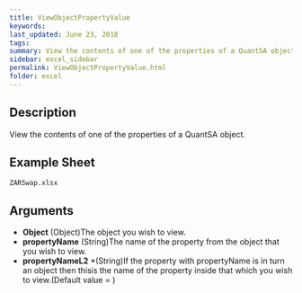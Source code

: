 ```yaml
---
title: ViewObjectPropertyValue
keywords:
last_updated: June 23, 2018
tags:
summary: View the contents of one of the properties of a QuantSA object.
sidebar: excel_sidebar
permalink: ViewObjectPropertyValue.html
folder: excel
---
```


## Description
View the contents of one of the properties of a QuantSA object.

<!--HUMAN EDIT START-->

<!--## Details-->

<!--HUMAN EDIT END-->

## Example Sheet

    ZARSwap.xlsx

## Arguments

* **Object** (Object)The object you wish to view.
* **propertyName** (String)The name of the property from the object that you wish to view.
* **propertyNameL2** *(String)If the property with propertyName is in turn an object then thisis the name of the property inside that which you wish to view.(Default value = )

<!--HUMAN EDIT START-->

<!--## Validation-->

<!--HUMAN EDIT END-->

